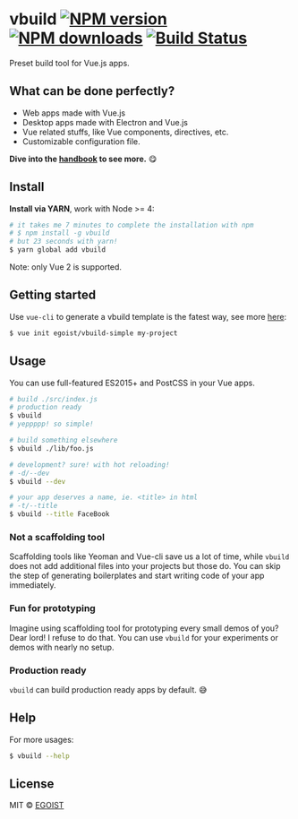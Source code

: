 # vbuild [![NPM version](https://img.shields.io/npm/v/vbuild.svg?style=flat-square)](https://npmjs.com/package/vbuild) [![NPM downloads](https://img.shields.io/npm/dm/vbuild.svg?style=flat-square)](https://npmjs.com/package/vbuild) [![Build Status](https://img.shields.io/circleci/project/egoist/vbuild/master.svg?style=flat-square)](https://circleci.com/gh/egoist/vbuild) 

Preset build tool for Vue.js apps.

## What can be done perfectly?

- Web apps made with Vue.js
- Desktop apps made with Electron and Vue.js
- Vue related stuffs, like Vue components, directives, etc.
- Customizable configuration file.

**Dive into the [handbook](https://vbuild.js.org/docs) to see more.** 😋

## Install

**Install via YARN**, work with Node >= 4:

```bash
# it takes me 7 minutes to complete the installation with npm
# $ npm install -g vbuild
# but 23 seconds with yarn!
$ yarn global add vbuild
```

Note: only Vue 2 is supported.

## Getting started

Use `vue-cli` to generate a vbuild template is the fatest way, see more [here](https://github.com/egoist/vbuild-simple):

```bash
$ vue init egoist/vbuild-simple my-project
```

## Usage

You can use full-featured ES2015+ and PostCSS in your Vue apps.

```bash
# build ./src/index.js
# production ready
$ vbuild
# yeppppp! so simple!

# build something elsewhere
$ vbuild ./lib/foo.js

# development? sure! with hot reloading!
# -d/--dev
$ vbuild --dev

# your app deserves a name, ie. <title> in html
# -t/--title
$ vbuild --title FaceBook
```

### Not a scaffolding tool

Scaffolding tools like Yeoman and Vue-cli save us a lot of time, while `vbuild` does not add additional files into your projects but those do. You can skip the step of generating boilerplates and start writing code of your app immediately.

### Fun for prototyping

Imagine using scaffolding tool for prototyping every small demos of you? Dear lord! I refuse to do that. You can use `vbuild` for your experiments or demos with nearly no setup.

### Production ready

`vbuild` can build production ready apps by default. 😅

## Help

For more usages:

```bash
$ vbuild --help
```

## License

MIT © [EGOIST](https://github.com/egoist)
